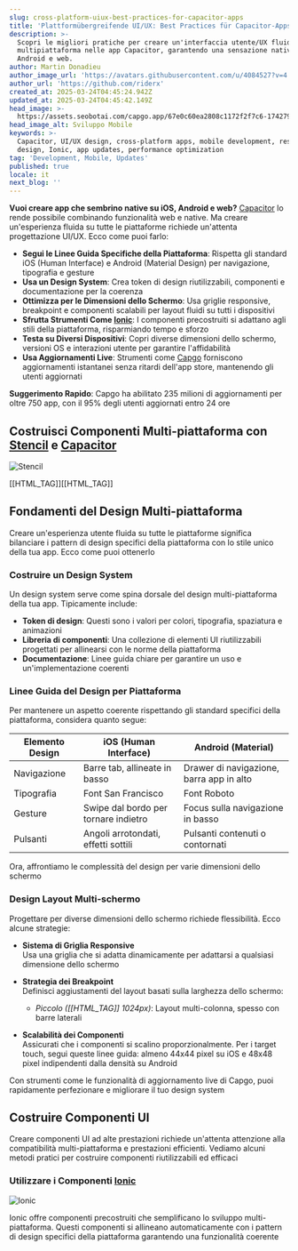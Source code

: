 ```yaml
---
slug: cross-platform-uiux-best-practices-for-capacitor-apps
title: 'Plattformübergreifende UI/UX: Best Practices für Capacitor-Apps'
description: >-
  Scopri le migliori pratiche per creare un'interfaccia utente/UX fluida e
  multipiattaforma nelle app Capacitor, garantendo una sensazione nativa su iOS,
  Android e web.
author: Martin Donadieu
author_image_url: 'https://avatars.githubusercontent.com/u/4084527?v=4'
author_url: 'https://github.com/riderx'
created_at: 2025-03-24T04:45:24.942Z
updated_at: 2025-03-24T04:45:42.149Z
head_image: >-
  https://assets.seobotai.com/capgo.app/67e0c60ea2808c1172f2f7c6-1742791542149.jpg
head_image_alt: Sviluppo Mobile
keywords: >-
  Capacitor, UI/UX design, cross-platform apps, mobile development, responsive
  design, Ionic, app updates, performance optimization
tag: 'Development, Mobile, Updates'
published: true
locale: it
next_blog: ''
---
```


**Vuoi creare app che sembrino native su iOS, Android e web?** [Capacitor](https://capacitorjscom/) lo rende possibile combinando funzionalità web e native. Ma creare un'esperienza fluida su tutte le piattaforme richiede un'attenta progettazione UI/UX. Ecco come puoi farlo:

-   **Segui le Linee Guida Specifiche della Piattaforma**: Rispetta gli standard iOS (Human Interface) e Android (Material Design) per navigazione, tipografia e gesture
-   **Usa un Design System**: Crea token di design riutilizzabili, componenti e documentazione per la coerenza
-   **Ottimizza per le Dimensioni dello Schermo**: Usa griglie responsive, breakpoint e componenti scalabili per layout fluidi su tutti i dispositivi
-   **Sfrutta Strumenti Come [Ionic](https://ionicframeworkcom/)**: I componenti precostruiti si adattano agli stili della piattaforma, risparmiando tempo e sforzo
-   **Testa su Diversi Dispositivi**: Copri diverse dimensioni dello schermo, versioni OS e interazioni utente per garantire l'affidabilità
-   **Usa Aggiornamenti Live**: Strumenti come [Capgo](https://capgoapp/) forniscono aggiornamenti istantanei senza ritardi dell'app store, mantenendo gli utenti aggiornati

**Suggerimento Rapido**: Capgo ha abilitato 235 milioni di aggiornamenti per oltre 750 app, con il 95% degli utenti aggiornati entro 24 ore

## Costruisci Componenti Multi-piattaforma con [Stencil](https://stenciljscom/) e [Capacitor](https://capacitorjscom/)

![Stencil](https://mars-imagesimgixnet/seobot/screenshots/stenciljscom-6020276454429265c3dac5ec0634b1fb-2025-03-24jpg?auto=compress)

[[HTML_TAG]][[HTML_TAG]]

## Fondamenti del Design Multi-piattaforma

Creare un'esperienza utente fluida su tutte le piattaforme significa bilanciare i pattern di design specifici della piattaforma con lo stile unico della tua app. Ecco come puoi ottenerlo

### Costruire un Design System

Un design system serve come spina dorsale del design multi-piattaforma della tua app. Tipicamente include:

-   **Token di design**: Questi sono i valori per colori, tipografia, spaziatura e animazioni
-   **Libreria di componenti**: Una collezione di elementi UI riutilizzabili progettati per allinearsi con le norme della piattaforma
-   **Documentazione**: Linee guida chiare per garantire un uso e un'implementazione coerenti

### Linee Guida del Design per Piattaforma

Per mantenere un aspetto coerente rispettando gli standard specifici della piattaforma, considera quanto segue:

| **Elemento Design** | **iOS (Human Interface)** | **Android (Material)** |
| --- | --- | --- |
| Navigazione | Barre tab, allineate in basso | Drawer di navigazione, barra app in alto |
| Tipografia | Font San Francisco | Font Roboto |
| Gesture | Swipe dal bordo per tornare indietro | Focus sulla navigazione in basso |
| Pulsanti | Angoli arrotondati, effetti sottili | Pulsanti contenuti o contornati |

Ora, affrontiamo le complessità del design per varie dimensioni dello schermo

### Design Layout Multi-schermo

Progettare per diverse dimensioni dello schermo richiede flessibilità. Ecco alcune strategie:

-   **Sistema di Griglia Responsive**  
    Usa una griglia che si adatta dinamicamente per adattarsi a qualsiasi dimensione dello schermo
    
-   **Strategia dei Breakpoint**  
    Definisci aggiustamenti del layout basati sulla larghezza dello schermo:
    
    -   _Piccolo ([[HTML_TAG]] 1024px)_: Layout multi-colonna, spesso con barre laterali
-   **Scalabilità dei Componenti**  
    Assicurati che i componenti si scalino proporzionalmente. Per i target touch, segui queste linee guida: almeno 44x44 pixel su iOS e 48x48 pixel indipendenti dalla densità su Android
    

Con strumenti come le funzionalità di aggiornamento live di Capgo, puoi rapidamente perfezionare e migliorare il tuo design system

## Costruire Componenti UI

Creare componenti UI ad alte prestazioni richiede un'attenta attenzione alla compatibilità multi-piattaforma e prestazioni efficienti. Vediamo alcuni metodi pratici per costruire componenti riutilizzabili ed efficaci

### Utilizzare i Componenti [Ionic](https://ionicframeworkcom/)

![Ionic](https://mars-imagesimgixnet/seobot/screenshots/ionicframeworkcom-e736941a658f3b6da09d169d589f75bb-2025-03-24jpg?auto=compress)

Ionic offre componenti precostruiti che semplificano lo sviluppo multi-piattaforma. Questi componenti si allineano automaticamente con i pattern di design specifici della piattaforma garantendo una funzionalità coerente